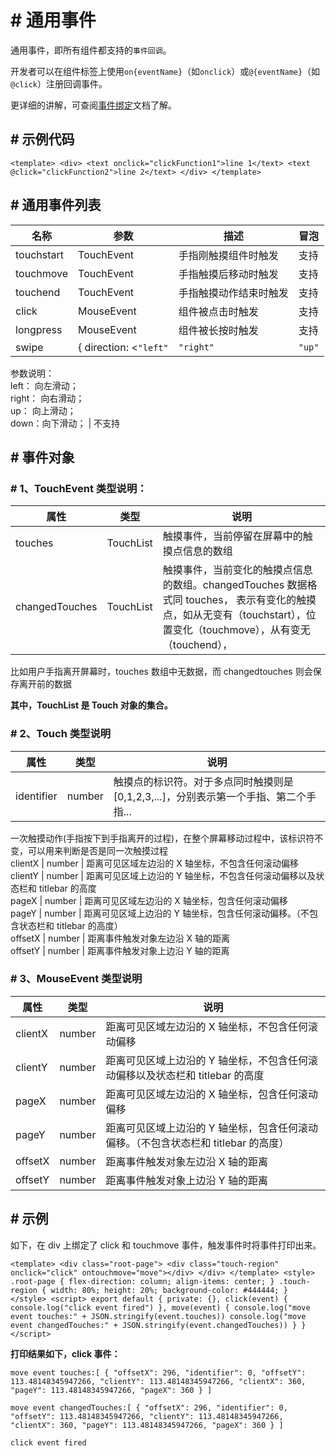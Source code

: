 <!-- 源地址: https://iot.mi.com/vela/quickapp/zh/components/general/events.html -->

# # 通用事件

通用事件，即所有组件都支持的`事件回调`。

开发者可以在组件标签上使用`on{eventName}`（如`onclick`）或`@{eventName}`（如`@click`）注册回调事件。

更详细的讲解，可查阅[事件绑定](</vela/quickapp/zh/guide/framework/template/event.html>)文档了解。

## # 示例代码

``` <template> <div> <text onclick="clickFunction1">line 1</text> <text @click="clickFunction2">line 2</text> </div> </template> ```

## # 通用事件列表

名称 | 参数 | 描述 | 冒泡  
---|---|---|---  
touchstart | TouchEvent | 手指刚触摸组件时触发 | 支持  
touchmove | TouchEvent | 手指触摸后移动时触发 | 支持  
touchend | TouchEvent | 手指触摸动作结束时触发 | 支持  
click | MouseEvent | 组件被点击时触发 | 支持  
longpress | MouseEvent | 组件被长按时触发 | 支持  
swipe | { direction: <`"left"` | `"right"` | `"up"` | `"down"`> } | 组件上快速滑动后触发（滑动方向有滚动条时不触发该事件）  
参数说明：  
left： 向左滑动；  
right： 向右滑动；  
up： 向上滑动；  
down：向下滑动； | 不支持  
  
## # 事件对象

### # 1、TouchEvent 类型说明：

属性 | 类型 | 说明  
---|---|---  
touches | TouchList | 触摸事件，当前停留在屏幕中的触摸点信息的数组  
changedTouches | TouchList | 触摸事件，当前变化的触摸点信息的数组。changedTouches 数据格式同 touches， 表示有变化的触摸点，如从无变有（touchstart），位置变化（touchmove），从有变无（touchend），  
比如用户手指离开屏幕时，touches 数组中无数据，而 changedtouches 则会保存离开前的数据  
  
**其中，TouchList 是 Touch 对象的集合。**

### # 2、Touch 类型说明

属性 | 类型 | 说明  
---|---|---  
identifier | number | 触摸点的标识符。对于多点同时触摸则是 [0,1,2,3,...]，分别表示第一个手指、第二个手指...  
一次触摸动作(手指按下到手指离开的过程)，在整个屏幕移动过程中，该标识符不变，可以用来判断是否是同一次触摸过程  
clientX | number | 距离可见区域左边沿的 X 轴坐标，不包含任何滚动偏移  
clientY | number | 距离可见区域上边沿的 Y 轴坐标，不包含任何滚动偏移以及状态栏和 titlebar 的高度  
pageX | number | 距离可见区域左边沿的 X 轴坐标，包含任何滚动偏移  
pageY | number | 距离可见区域上边沿的 Y 轴坐标，包含任何滚动偏移。（不包含状态栏和 titlebar 的高度）  
offsetX | number | 距离事件触发对象左边沿 X 轴的距离  
offsetY | number | 距离事件触发对象上边沿 Y 轴的距离  
  
### # 3、MouseEvent 类型说明

属性 | 类型 | 说明  
---|---|---  
clientX | number | 距离可见区域左边沿的 X 轴坐标，不包含任何滚动偏移  
clientY | number | 距离可见区域上边沿的 Y 轴坐标，不包含任何滚动偏移以及状态栏和 titlebar 的高度  
pageX | number | 距离可见区域左边沿的 X 轴坐标，包含任何滚动偏移  
pageY | number | 距离可见区域上边沿的 Y 轴坐标，包含任何滚动偏移。（不包含状态栏和 titlebar 的高度）  
offsetX | number | 距离事件触发对象左边沿 X 轴的距离  
offsetY | number | 距离事件触发对象上边沿 Y 轴的距离  
  
## # 示例

如下，在 div 上绑定了 click 和 touchmove 事件，触发事件时将事件打印出来。

``` <template> <div class="root-page"> <div class="touch-region" onclick="click" ontouchmove="move"></div> </div> </template> <style> .root-page { flex-direction: column; align-items: center; } .touch-region { width: 80%; height: 20%; background-color: #444444; } </style> <script> export default { private: {}, click(event) { console.log("click event fired") }, move(event) { console.log("move event touches:" + JSON.stringify(event.touches)) console.log("move event changedTouches:" + JSON.stringify(event.changedTouches)) } } </script> ```

**打印结果如下，click 事件：**

``` move event touches:[ { "offsetX": 296, "identifier": 0, "offsetY": 113.48148345947266, "clientY": 113.48148345947266, "clientX": 360, "pageY": 113.48148345947266, "pageX": 360 } ] ```

``` move event changedTouches:[ { "offsetX": 296, "identifier": 0, "offsetY": 113.48148345947266, "clientY": 113.48148345947266, "clientX": 360, "pageY": 113.48148345947266, "pageX": 360 } ] ```

``` click event fired ```
